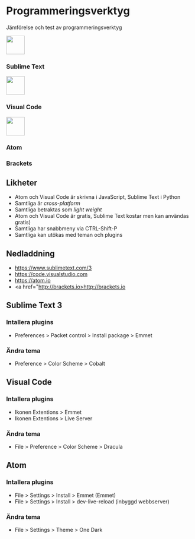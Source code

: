 # Programmeringsverktyg
Jämförelse och test av programmeringsverktyg

<img src="http://c758482.r82.cf2.rackcdn.com/sublime_text_icon_2181.png" width="50px">

### Sublime Text

<img src="https://upload.wikimedia.org/wikipedia/commons/thumb/f/f3/Visual_Studio_Code_0.10.1_icon.png/768px-Visual_Studio_Code_0.10.1_icon.png" width="50px">

### Visual Code

<img src="https://discourse-cdn-sjc1.com/business/uploads/github_atom/490/d8548f4ce56f1599.png" width="50px">

### Atom

### Brackets


## Likheter
* Atom och Visual Code är skrivna i JavaScript, Sublime Text i Python
* Samtliga är _cross-platform_
* Samtliga betraktas som _light weight_
* Atom och Visual Code är gratis, Sublime Text kostar men kan användas gratis)
* Samtliga har snabbmeny via CTRL-Shift-P
* Samtliga kan utökas med teman och plugins

## Nedladdning
* <a href="https://www.sublimetext.com/3">https://www.sublimetext.com/3</a>
* <a href="https://code.visualstudio.com">https://code.visualstudio.com</a>
* <a href="https://atom.io/">https://atom.io</a>
* <a href="http://brackets.io>http://brackets.io</a>

## Sublime Text 3
### Intallera plugins
* Preferences > Packet control > Install package > Emmet
### Ändra tema
* Preference > Color Scheme > Cobalt


## Visual Code
### Intallera plugins
* Ikonen Extentions > Emmet
* Ikonen Extentions > Live Server
### Ändra tema
* File > Preference > Color Scheme > Dracula


## Atom
### Intallera plugins
* File > Settings > Install > Emmet (Emmet)
* File > Settings > Install > dev-live-reload (inbyggd webbserver)
### Ändra tema
* File > Settings > Theme > One Dark
